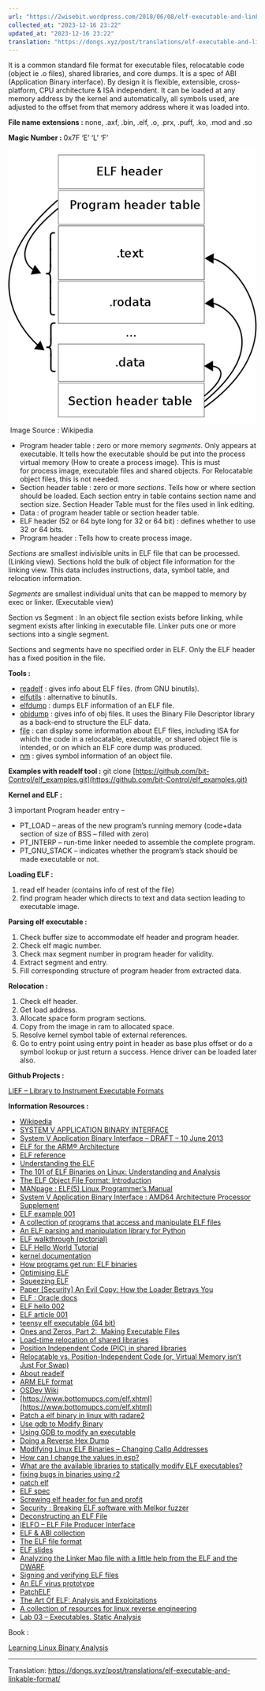 ```yaml
---
url: "https://2wisebit.wordpress.com/2018/06/08/elf-executable-and-linkable-format/"
collected_at: "2023-12-16 23:22"
updated_at: "2023-12-16 23:22"
translation: "https://dongs.xyz/post/translations/elf-executable-and-linkable-format/"
---
```


It is a common standard file format for executable files, relocatable code (object ie .o files), shared libraries, and core dumps. It is a spec of ABI (Application Binary interface). By design it is flexible, extensible, cross-platform, CPU architecture & ISA independent. It can be loaded at any memory address by the kernel and automatically, all symbols used, are adjusted to the offset from that memory address where it was loaded into.

**File name extensions :** none, .axf, .bin, .elf, .o, .prx, .puff, .ko, .mod and .so

**Magic Number :** 0x7F ‘E’ ‘L’ ‘F’

![541px-Elf-layout--en.svg](./__attachments/541px-elf-layout-en-svg.png) Image Source : Wikipedia

- Program header table : zero or more memory _segments_. Only appears at executable. It tells how the executable should be put into the process virtual memory (How to create a process image). This is must for process image, executable files and shared objects. For Relocatable object files, this is not needed.
- Section header table : zero or more _sections_. Tells how or where section should be loaded. Each section entry in table contains section name and section size. Section Header Table must for the files used in link editing.
- Data : of program header table or section header table.
- ELF header (52 or 64 byte long for 32 or 64 bit) : defines whether to use 32 or 64 bits.
- Program header : Tells how to create process image.

_Sections_ are smallest indivisible units in ELF file that can be processed. (Linking view). Sections hold the bulk of object file information for the linking view. This data includes instructions, data, symbol table, and relocation information.

_Segments_ are smallest individual units that can be mapped to memory by exec or linker. (Executable view)

Section vs Segment : In an object file section exists before linking, while segment exists after linking in executable file. Linker puts one or more sections into a single segment.

Sections and segments have no specified order in ELF. Only the ELF header has a fixed position in the file.

**Tools :**

- [readelf](https://linux.die.net/man/1/readelf) : gives info about ELF files. (from GNU binutils).
- [elfutils](https://sourceware.org/elfutils/) : alternative to binutils.
- [elfdump](http://elfdump.sourceforge.net/) : dumps ELF information of an ELF file.
- [objdump](https://linux.die.net/man/1/objdump) : gives info of obj files. It uses the Binary File Descriptor library as a back-end to structure the ELF data.
- [file](https://linux.die.net/man/1/file) : can display some information about ELF files, including ISA for which the code in a relocatable, executable, or shared object file is intended, or on which an ELF core dump was produced.
- [nm](https://linux.die.net/man/1/nm) : gives symbol information of an object file.

**Examples with readelf tool :** git clone [https://github.com/bit-Control/elf_examples.git](https://github.com/bit-Control/elf_examples.git)

**Kernel and ELF :**

3 important Program header entry –

- PT_LOAD – areas of the new program’s running memory (code+data section of size of BSS – filled with zero)
- PT_INTERP – run-time linker needed to assemble the complete program.
- PT_GNU_STACK – indicates whether the program’s stack should be made executable or not.

**Loading ELF :**

1. read elf header (contains info of rest of the file)
2. find program header which directs to text and data section leading to executable image.

**Parsing elf executable :**

1. Check buffer size to accommodate elf header and program header.
2. Check elf magic number.
3. Check max segment number in program header for validity.
4. Extract segment and entry.
5. Fill corresponding structure of program header from extracted data.

**Relocation :**

1. Check elf header.
2. Get load address.
3. Allocate space form program sections.
4. Copy from the image in ram to allocated space.
5. Resolve kernel symbol table of external references.
6. Go to entry point using entry point in header as base plus offset or do a symbol lookup or just return a success. Hence driver can be loaded later also.

**Github Projects :**

[LIEF – Library to Instrument Executable Formats](https://github.com/lief-project/LIEF)

**Information Resources :**

- [Wikipedia](https://en.wikipedia.org/wiki/Executable_and_Linkable_Format)
- [SYSTEM V APPLICATION BINARY INTERFACE](http://www.sco.com/developers/devspecs/gabi41.pdf)
- [System V Application Binary Interface – DRAFT – 10 June 2013](http://www.sco.com/developers/gabi/latest/contents.html)
- [ELF for the ARM® Architecture](http://infocenter.arm.com/help/topic/com.arm.doc.ihi0044f/IHI0044F_aaelf.pdf)
- [ELF reference](http://www.skyfree.org/linux/references/ELF_Format.pdf)
- [Understanding the ELF](https://medium.com/@MrJamesFisher/understanding-the-elf-4bd60daac571)
- [The 101 of ELF Binaries on Linux: Understanding and Analysis](https://linux-audit.com/elf-binaries-on-linux-understanding-and-analysis/)
- [The ELF Object File Format: Introduction](https://www.linuxjournal.com/article/1059)
- [MANpage : ELF(5) Linux Programmer’s Manual](http://man7.org/linux/man-pages/man5/elf.5.html)
- [System V Application Binary Interface : AMD64 Architecture Processor Supplement](http://refspecs.linuxbase.org/elf/x86_64-abi-0.99.pdf)
- [ELF example 001](https://resources.infosecinstitute.com/elf-file-format/#gref)
- [A collection of programs that access and manipulate ELF files](https://github.com/BR903/ELFkickers)
- [An ELF parsing and manipulation library for Python](https://github.com/sqall01/ZwoELF)
- [ELF walkthrough (pictorial)](https://github.com/corkami/pics/blob/28cb0226093ed57b348723bc473cea0162dad366/binary/elf101/elf101-64.pdf)
- [ELF Hello World Tutorial](http://www.cirosantilli.com/elf-hello-world/)
- [kernel documentation](https://elixir.bootlin.com/linux/v4.17/source/fs/binfmt_elf.c)
- [How programs get run: ELF binaries](https://lwn.net/Articles/631631/)
- [Optimising ELF](http://www.muppetlabs.com/~breadbox/software/tiny/)
- [Squeezing ELF](http://timelessname.com/elfbin/)
- [Paper [Security] An Evil Copy: How the Loader Betrays You](https://www.microsoft.com/en-us/research/wp-content/uploads/2016/12/corev-ndss17.pdf)
- [ELF : Oracle docs](https://docs.oracle.com/cd/E53394_01/html/E54813/glcfv.html#scrolltoc)
- [ELF hello 002](https://github.com/cirosantilli/cirosantilli.github.io/blob/master/elf-hello-world.md)
- [ELF article 001](http://nullprogram.com/blog/2016/11/17/)
- [teensy elf executable (64 bit)](https://github.com/abraithwaite/teensy)
- [Ones and Zeros, Part 2:  Making Executable Files](https://www.hanshq.net/making-executables.html#linux)
- [Load-time relocation of shared libraries](https://eli.thegreenplace.net/2011/08/25/load-time-relocation-of-shared-libraries/)
- [Position Independent Code (PIC) in shared libraries](https://eli.thegreenplace.net/2011/11/03/position-independent-code-pic-in-shared-libraries/)
- [Relocatable vs. Position-Independent Code (or, Virtual Memory isn’t Just For Swap)](http://davidad.github.io/blog/2014/02/19/relocatable-vs-position-independent-code-or/)
- [About readelf](https://sourceware.org/binutils/docs/binutils/readelf.html)
- [ARM ELF format](http://infocenter.arm.com/help/topic/com.arm.doc.dui0101a/DUI0101A_Elf.pdf)
- [OSDev Wiki](https://wiki.osdev.org/ELF)
- [https://www.bottomupcs.com/elf.xhtml](https://www.bottomupcs.com/elf.xhtml)
- [Patch a elf binary in linux with radare2](http://nighterse.blogspot.com/2016/07/i-have-binary-patching-and-done-lot-off.html)
- [Use gdb to Modify Binary](https://stackoverflow.com/questions/26173850/use-gdb-to-modify-binary)
- [Using GDB to modify an executable](https://reverseengineering.stackexchange.com/questions/8200/using-gdb-to-modify-an-executable)
- [Doing a Reverse Hex Dump](https://www.linuxjournal.com/content/doing-reverse-hex-dump)
- [Modifying Linux ELF Binaries – Changing Callq Addresses](https://www.pacificsimplicity.ca/blog/modifying-linux-elf-binaries-changing-callq-addresses)
- [How can I change the values in esp?](https://reverseengineering.stackexchange.com/questions/14936/how-can-i-change-the-values-in-esp?noredirect=1&lq=1)
- [What are the available libraries to statically modify ELF executables?](https://reverseengineering.stackexchange.com/questions/1843/what-are-the-available-libraries-to-statically-modify-elf-executables?rq=1)
- [fixing bugs in binaries using r2](http://radare.org/get/ncn2010.pdf)
- [patch elf](https://monosource.gitbooks.io/radare2-explorations/content/tut1/tut1_-_simple_patch.html)
- [ELF spec](http://labmaster.mi.infn.it/Laboratorio2/CompilerCD/clang/l1/ELF.html)
- [Screwing elf header for fun and profit](https://dustri.org/b/screwing-elf-header-for-fun-and-profit.html)
- [Security : Breaking ELF software with Melkor fuzzer](https://www.blackhat.com/docs/us-14/materials/arsenal/us-14-Hernandez-Melkor-Slides.pdf)
- [Deconstructing an ELF File](http://manoharvanga.com/hackme/)
- [IELFO – ELF File Producer Interface](http://elfio.sourceforge.net/oldsite/c66.htm)
- [ELF & ABI collection](https://www.uclibc.org/docs/)
- [The ELF file format](http://www.gabriel.urdhr.fr/2015/09/28/elf-file-format/)
- [ELF slides](https://www.eng.utah.edu/~cs4400/elf.pdf)
- [Analyzing the Linker Map file with a little help from the ELF and the DWARF](https://www.embeddedrelated.com/showarticle/900.php)
- [Signing and verifying ELF files](http://libeccio.di.unisa.it/wlf/scn02/node19.html)
- [An ELF virus prototype](http://dirkgerrits.com/publications/elf-virus.pdf)
- [PatchELF](https://nixos.org/patchelf.html)
- [The Art Of ELF: Analysis and Exploitations](http://fluxius.handgrep.se/2011/10/20/the-art-of-elf-analysises-and-exploitations/)
- [A collection of resources for linux reverse engineering](https://github.com/michalmalik/linux-re-101)
- [Lab 03 – Executables. Static Analysis](https://ocw.cs.pub.ro/courses/cns/labs/lab-03)

Book :

[Learning Linux Binary Analysis](https://github.com/michalmalik/linux-re-101)

---

Translation: <https://dongs.xyz/post/translations/elf-executable-and-linkable-format/>